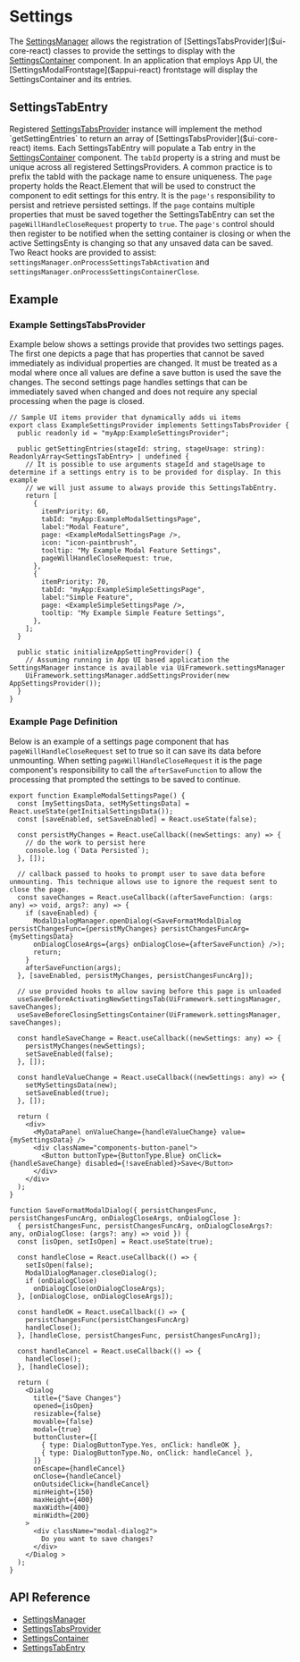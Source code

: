 # Settings

The [SettingsManager]($ui-core-react) allows the registration of [SettingsTabsProvider]($ui-core-react) classes to provide the settings to display with the [SettingsContainer]($ui-core-react) component. In an application that employs App UI, the [SettingsModalFrontstage]($appui-react) frontstage will display the SettingsContainer and its entries.

## SettingsTabEntry

Registered [SettingsTabsProvider]($ui-core-react) instance will implement the method `getSettingEntries` to return an array of [SettingsTabsProvider]($ui-core-react) items. Each SettingsTabEntry will populate a Tab entry in the [SettingsContainer]($ui-core-react) component. The `tabId` property is a string and must be unique across all registered SettingsProviders. A common practice is to prefix the tabId with the package name to ensure uniqueness. The `page` property holds the React.Element that will be used to construct the component to edit settings for this entry.  It is the `page's` responsibility to persist and retrieve persisted settings. If the `page` contains multiple properties that must be saved together the SettingsTabEntry can set the `pageWillHandleCloseRequest` property to `true`. The `page's` control should then register to be notified when the setting container is closing or when the active SettingsEnty is changing so that any unsaved data can be saved. Two React hooks are provided to assist: `settingsManager.onProcessSettingsTabActivation` and `settingsManager.onProcessSettingsContainerClose`.

## Example

### Example SettingsTabsProvider

Example below shows a settings provide that provides two settings pages. The first one depicts a page that has properties that cannot be saved immediately as individual properties are changed. It must be treated as a modal where once all values are define a save button is used the save the changes.  The second settings page handles settings that can be immediately saved when changed and does not require any special processing when the page is closed.

```tsx
// Sample UI items provider that dynamically adds ui items
export class ExampleSettingsProvider implements SettingsTabsProvider {
  public readonly id = "myApp:ExampleSettingsProvider";

  public getSettingEntries(stageId: string, stageUsage: string): ReadonlyArray<SettingsTabEntry> | undefined {
    // It is possible to use arguments stageId and stageUsage to determine if a settings entry is to be provided for display. In this example
    // we will just assume to always provide this SettingsTabEntry.
    return [
      {
        itemPriority: 60,
        tabId: "myApp:ExampleModalSettingsPage",
        label:"Modal Feature",
        page: <ExampleModalSettingsPage />,
        icon: "icon-paintbrush",
        tooltip: "My Example Modal Feature Settings",
        pageWillHandleCloseRequest: true,
      },
      {
        itemPriority: 70,
        tabId: "myApp:ExampleSimpleSettingsPage",
        label:"Simple Feature",
        page: <ExampleSimpleSettingsPage />,
        tooltip: "My Example Simple Feature Settings",
      },
    ];
  }

  public static initializeAppSettingProvider() {
    // Assuming running in App UI based application the SettingsManager instance is available via UiFramework.settingsManager
    UiFramework.settingsManager.addSettingsProvider(new AppSettingsProvider());
  }
}
```

### Example Page Definition

Below is an example of a settings page component that has `pageWillHandleCloseRequest` set to true so it can save its data before unmounting. When setting `pageWillHandleCloseRequest` it is the page component's responsibility to call the `afterSaveFunction` to allow the processing that prompted the settings to be saved to continue.

```tsx
export function ExampleModalSettingsPage() {
  const [mySettingsData, setMySettingsData] = React.useState(getInitialSettingsData());
  const [saveEnabled, setSaveEnabled] = React.useState(false);

  const persistMyChanges = React.useCallback((newSettings: any) => {
    // do the work to persist here
    console.log (`Data Persisted`);
  }, []);

  // callback passed to hooks to prompt user to save data before unmounting. This technique allows use to ignore the request sent to close the page.
  const saveChanges = React.useCallback((afterSaveFunction: (args: any) => void, args?: any) => {
    if (saveEnabled) {
      ModalDialogManager.openDialog(<SaveFormatModalDialog persistChangesFunc={persistMyChanges} persistChangesFuncArg={mySettingsData}
      onDialogCloseArgs={args} onDialogClose={afterSaveFunction} />);
      return;
    }
    afterSaveFunction(args);
  }, [saveEnabled, persistMyChanges, persistChangesFuncArg]);

  // use provided hooks to allow saving before this page is unloaded
  useSaveBeforeActivatingNewSettingsTab(UiFramework.settingsManager, saveChanges);
  useSaveBeforeClosingSettingsContainer(UiFramework.settingsManager, saveChanges);

  const handleSaveChange = React.useCallback((newSettings: any) => {
    persistMyChanges(newSettings);
    setSaveEnabled(false);
  }, []);

  const handleValueChange = React.useCallback((newSettings: any) => {
    setMySettingsData(new);
    setSaveEnabled(true);
  }, []);

  return (
    <div>
      <MyDataPanel onValueChange={handleValueChange} value={mySettingsData} />
      <div className="components-button-panel">
        <Button buttonType={ButtonType.Blue} onClick={handleSaveChange} disabled={!saveEnabled}>Save</Button>
      </div>
    </div>
  );
}

function SaveFormatModalDialog({ persistChangesFunc, persistChangesFuncArg, onDialogCloseArgs, onDialogClose }:
  { persistChangesFunc, persistChangesFuncArg, onDialogCloseArgs?: any, onDialogClose: (args?: any) => void }) {
  const [isOpen, setIsOpen] = React.useState(true);

  const handleClose = React.useCallback(() => {
    setIsOpen(false);
    ModalDialogManager.closeDialog();
    if (onDialogClose)
      onDialogClose(onDialogCloseArgs);
  }, [onDialogClose, onDialogCloseArgs]);

  const handleOK = React.useCallback(() => {
    persistChangesFunc(persistChangesFuncArg)
    handleClose();
  }, [handleClose, persistChangesFunc, persistChangesFuncArg]);

  const handleCancel = React.useCallback(() => {
    handleClose();
  }, [handleClose]);

  return (
    <Dialog
      title={"Save Changes"}
      opened={isOpen}
      resizable={false}
      movable={false}
      modal={true}
      buttonCluster={[
        { type: DialogButtonType.Yes, onClick: handleOK },
        { type: DialogButtonType.No, onClick: handleCancel },
      ]}
      onEscape={handleCancel}
      onClose={handleCancel}
      onOutsideClick={handleCancel}
      minHeight={150}
      maxHeight={400}
      maxWidth={400}
      minWidth={200}
    >
      <div className="modal-dialog2">
        Do you want to save changes?
      </div>
    </Dialog >
  );
}
```

## API Reference

- [SettingsManager]($ui-core-react)
- [SettingsTabsProvider]($ui-core-react)
- [SettingsContainer]($ui-core-react)
- [SettingsTabEntry]($ui-core-react)
